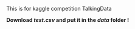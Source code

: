 This is for kaggle competition TalkingData

**Download _test.csv_ and put it in the _data_ folder !**

